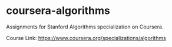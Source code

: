 # coursera-algorithms
Assignments for Stanford Algorithms specialization on Coursera.

Course Link: https://www.coursera.org/specializations/algorithms
